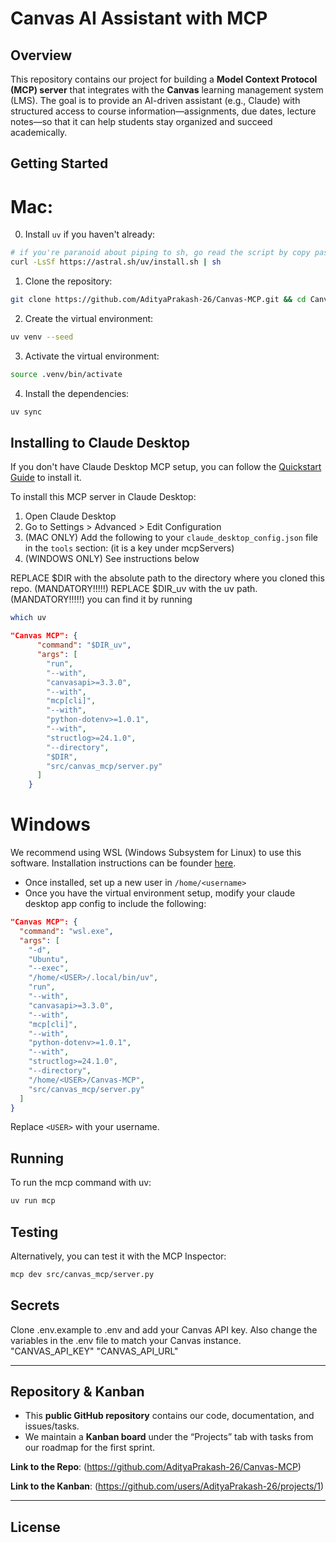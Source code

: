 # Canvas AI Assistant with MCP

## Overview

This repository contains our project for building a **Model Context Protocol (MCP) server** that integrates with the **Canvas** learning management system (LMS). The goal is to provide an AI-driven assistant (e.g., Claude) with structured access to course information—assignments, due dates, lecture notes—so that it can help students stay organized and succeed academically.

## Getting Started

# Mac:

0. Install `uv` if you haven't already:
```bash
# if you're paranoid about piping to sh, go read the script by copy pasting the URL
curl -LsSf https://astral.sh/uv/install.sh | sh
```

1. Clone the repository:

```bash
git clone https://github.com/AdityaPrakash-26/Canvas-MCP.git && cd Canvas-MCP
```


2. Create the virtual environment:

```bash
uv venv --seed
```

3. Activate the virtual environment:

```bash
source .venv/bin/activate
```

4. Install the dependencies:

```bash
uv sync
```


## Installing to Claude Desktop

If you don't have Claude Desktop MCP setup, you can follow the [Quickstart Guide](https://modelcontextprotocol.io/quickstart/user) to install it.


To install this MCP server in Claude Desktop:

1. Open Claude Desktop
2. Go to Settings > Advanced > Edit Configuration
3. (MAC ONLY) Add the following to your `claude_desktop_config.json` file in the `tools` section:
(it is a key under mcpServers)
4. (WINDOWS ONLY) See instructions below


REPLACE $DIR with the absolute path to the directory where you cloned this repo. (MANDATORY!!!!!)
REPLACE $DIR_uv with the uv path. (MANDATORY!!!!!) you can find it by running
```bash
which uv
```


```json
"Canvas MCP": {
      "command": "$DIR_uv",
      "args": [
        "run",
        "--with",
        "canvasapi>=3.3.0",
        "--with",
        "mcp[cli]",
        "--with",
        "python-dotenv>=1.0.1",
        "--with",
        "structlog>=24.1.0",
        "--directory",
        "$DIR",
        "src/canvas_mcp/server.py"
      ]
    }
```


# Windows

We recommend using WSL (Windows Subsystem for Linux) to use this software. Installation instructions can be founder [here](https://learn.microsoft.com/en-us/windows/wsl/install).

- Once installed, set up a new user in `/home/<username>`
- Once you have the virtual environment setup, modify your claude desktop app config to include the following:

```json
"Canvas MCP": {
  "command": "wsl.exe",
  "args": [
    "-d",
    "Ubuntu",
    "--exec",
    "/home/<USER>/.local/bin/uv",
    "run",
    "--with",
    "canvasapi>=3.3.0",
    "--with",
    "mcp[cli]",
    "--with",
    "python-dotenv>=1.0.1",
    "--with",
    "structlog>=24.1.0",
    "--directory",
    "/home/<USER>/Canvas-MCP",
    "src/canvas_mcp/server.py"
  ]
}
```

Replace `<USER>` with your username.


## Running

To run the mcp command with uv:

```bash
uv run mcp
```

## Testing

Alternatively, you can test it with the MCP Inspector:
```bash
mcp dev src/canvas_mcp/server.py
```

## Secrets

Clone .env.example to .env and add your Canvas API key.
Also change the variables in the .env file to match your Canvas instance.
"CANVAS_API_KEY"
"CANVAS_API_URL"



---


## Repository & Kanban

- This **public GitHub repository** contains our code, documentation, and issues/tasks.  
- We maintain a **Kanban board** under the “Projects” tab with tasks from our roadmap for the first sprint.  

**Link to the Repo**: (https://github.com/AdityaPrakash-26/Canvas-MCP)

**Link to the Kanban**: (https://github.com/users/AdityaPrakash-26/projects/1)

---

## License
